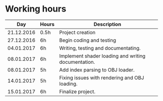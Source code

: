 # Working hours
Day | Hours | Description
--------------- | ----- | ------
21.12.2016 | 0.5h | Project creation
27.12.2016 | 6h | Begin coding and testing
04.01.2017 | 6h | Writing, testing and documentating.
08.01.2017 | 6h | Implement shader loading and writing documentation.
08.01.2017 | 5h | Add index parsing to OBJ loader.
14.01.2017 | 5h | Fixing issues with rendering and OBJ loading.
15.01.2017 | 6h | Finalize project.